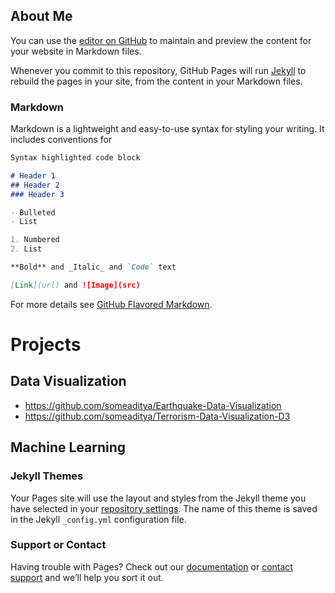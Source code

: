 ## About Me

You can use the [editor on GitHub](https://github.com/someaditya/someaditya.github.io/edit/master/index.md) to maintain and preview the content for your website in Markdown files.

Whenever you commit to this repository, GitHub Pages will run [Jekyll](https://jekyllrb.com/) to rebuild the pages in your site, from the content in your Markdown files.

### Markdown

Markdown is a lightweight and easy-to-use syntax for styling your writing. It includes conventions for

```markdown
Syntax highlighted code block

# Header 1
## Header 2
### Header 3

- Bulleted
- List

1. Numbered
2. List

**Bold** and _Italic_ and `Code` text

[Link](url) and ![Image](src)
```

For more details see [GitHub Flavored Markdown](https://guides.github.com/features/mastering-markdown/).
# Projects
## Data Visualization
- https://github.com/someaditya/Earthquake-Data-Visualization
- https://github.com/someaditya/Terrorism-Data-Visualization-D3
## Machine Learning

### Jekyll Themes

Your Pages site will use the layout and styles from the Jekyll theme you have selected in your [repository settings](https://github.com/someaditya/someaditya.github.io/settings). The name of this theme is saved in the Jekyll `_config.yml` configuration file.

### Support or Contact

Having trouble with Pages? Check out our [documentation](https://help.github.com/categories/github-pages-basics/) or [contact support](https://github.com/contact) and we’ll help you sort it out.
